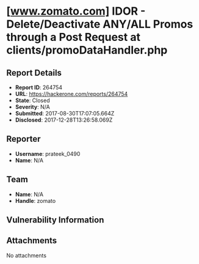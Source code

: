 # [www.zomato.com] IDOR - Delete/Deactivate ANY/ALL Promos through a Post Request at **clients/promoDataHandler.php**

## Report Details
- **Report ID**: 264754
- **URL**: https://hackerone.com/reports/264754
- **State**: Closed
- **Severity**: N/A
- **Submitted**: 2017-08-30T17:07:05.664Z
- **Disclosed**: 2017-12-28T13:26:58.069Z

## Reporter
- **Username**: prateek_0490
- **Name**: N/A

## Team
- **Name**: N/A
- **Handle**: zomato

## Vulnerability Information


## Attachments
No attachments
